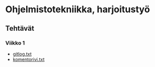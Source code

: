 # Ohjelmistotekniikka, harjoitustyö

## Tehtävät

### Viikko 1

- [gitlog.txt](laskarit/viikko1/gitlog.txt)
- [komentorivi.txt](laskarit/viikko1/komentorivi.txt)


